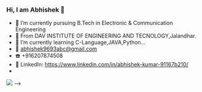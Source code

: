 ### Hi, I am Abhishek 👋

- 🔭 I’m currently pursuing B.Tech in Electronic & Communication Engineering
- 🌱 From DAV INSTITUTE OF ENGINEERING AND TECNOLOGY,Jalandhar.
- 👯 I’m currently learning C-Language,JAVA,Python...
- 📧 abhishek9693abc@gmail.com
- ☎️ +916207874508
- 💼 LinkedIn: https://www.linkedin.com/in/abhishek-kumar-91167b210/
- 
<img src="https://github-readme-stats.vercel.app/api?username=Abhishekkumar9693&&show_icons=true&title_color=ffffff&icon_color=bb2acf&text_color=daf7dc&bg_color=151515">
-->
